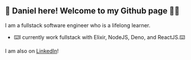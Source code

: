 ## 👋 Daniel here! Welcome to my Github page 🧑‍💻
I am a fullstack software engineer who is a lifelong learner.
- ⌨️I currently work fullstack with Elixir, NodeJS, Deno, and ReactJS.⌨️

I am also on [LinkedIn](https://www.linkedin.com/in/daniellawmingxian/)!

<!--
**dmxlaw/dmxlaw** is a ✨ _special_ ✨ repository because its `README.md` (this file) appears on your GitHub profile.

Here are some ideas to get you started:

- 🔭 I’m currently working on ...
- 🌱 I’m currently learning ...
- 👯 I’m looking to collaborate on ...
- 🤔 I’m looking for help with ...
- 💬 Ask me about ...
- 📫 How to reach me: ...
- 😄 Pronouns: ...
- ⚡ Fun fact: ...
-->
